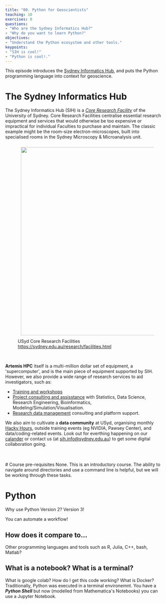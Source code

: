 ```yaml
---
title: "00. Python for Geoscientists"
teaching: 10
exercises: 0
questions:
- "Who are the Sydney Informatics Hub?"
- "Why do you want to learn Python?"
objectives:
- "Understand the Python ecosystem and other tools."
keypoints:
- "SIH is cool!"
- "Python is cool!."
---
```

This episode introduces the [Sydney Informatics Hub](https://informatics.sydney.edu.au/), and puts the Python programming language into context for geoscience.


# The Sydney Informatics Hub

The Sydney Informatics Hub (SIH) is a _[Core Research Facility](https://sydney.edu.au/research/facilities.html)_ of the University of Sydney. Core Research Facilities centralise essential research equipment and services that would otherwise be too expensive or impractical for individual Faculties to purchase and maintain. The classic example might be the room-size electron-microscopes, built into specialised rooms in the Sydney Microscopy & Microanalysis unit.

<figure>
  <img src="{{ page.root }}/fig/01_crf.png" style="margin:10px;width:600px"/>
  <figcaption> USyd Core Research Facilities <a href="https://sydney.edu.au/research/facilities.html">https://sydney.edu.au/research/facilities.html</a></figcaption>
</figure><br>

**Artemis HPC** itself is a multi-million dollar set of equipment, a 'supercomputer', and is the main piece of equipment supported by SIH. However, we also provide a wide range of research services to aid investigators, such as:

* [Training and workshops](https://sydney.edu.au/research/facilities/sydney-informatics-hub/workshops-and-training.html)
* [Project consulting and assisstance](https://sydney.edu.au/research/facilities/sydney-informatics-hub/project-support.html) with Statistics, Data Science, Research Engineering, Bioinformatics, Modeling/Simulation/Visualisation.
* [Research data management](https://sydney.edu.au/research/facilities/sydney-informatics-hub/digital-research-infrastructure.html) consulting and platform support.

We also aim to cultivate a **data community** at USyd, organising monthly [Hacky Hours](https://sydney.edu.au/research/facilities/sydney-informatics-hub/workshops-and-training/hacky-hour.html), outside training events (eg NVIDIA, Pawsey Center), and data/coding-related events. Look out for everthing happening on our [calander](https://www.sydney.edu.au/research/facilities/sydney-informatics-hub/workshops-and-training/training-calendar.html) or contact us (at sih.info@sydney.edu.au) to get some digital collaboration going.

<br>


<br>
# Course pre-requisites
None. This is an introductory course. The ability to navigate around directories and use a command line is helpful, but we will be working through these tasks. 

# Python

Why use Python
Version 2?
Version 3!

You can automate a workflow! 

## How does it compare to...
Other programming languages and tools such as R, Julia, C++, bash, Matlab?

## What is a notebook? What is a terminal?

What is google colab?
How do I get this code working?
What is Docker?
Traditionally, Python was executed in a terminal environemnt.
You have a ***Python Shell*** but now (modelled from Mathematica's Notebooks) you can use a Jupyter Notebook.



